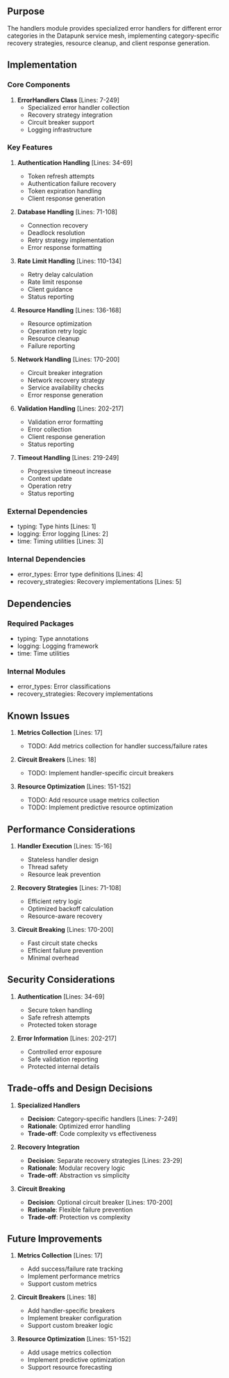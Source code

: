 ## Purpose

The handlers module provides specialized error handlers for different error categories in the Datapunk service mesh, implementing category-specific recovery strategies, resource cleanup, and client response generation.

## Implementation

### Core Components

1. **ErrorHandlers Class** [Lines: 7-249]
   - Specialized error handler collection
   - Recovery strategy integration
   - Circuit breaker support
   - Logging infrastructure

### Key Features

1. **Authentication Handling** [Lines: 34-69]

   - Token refresh attempts
   - Authentication failure recovery
   - Token expiration handling
   - Client response generation

2. **Database Handling** [Lines: 71-108]

   - Connection recovery
   - Deadlock resolution
   - Retry strategy implementation
   - Error response formatting

3. **Rate Limit Handling** [Lines: 110-134]

   - Retry delay calculation
   - Rate limit response
   - Client guidance
   - Status reporting

4. **Resource Handling** [Lines: 136-168]

   - Resource optimization
   - Operation retry logic
   - Resource cleanup
   - Failure reporting

5. **Network Handling** [Lines: 170-200]

   - Circuit breaker integration
   - Network recovery strategy
   - Service availability checks
   - Error response generation

6. **Validation Handling** [Lines: 202-217]

   - Validation error formatting
   - Error collection
   - Client response generation
   - Status reporting

7. **Timeout Handling** [Lines: 219-249]
   - Progressive timeout increase
   - Context update
   - Operation retry
   - Status reporting

### External Dependencies

- typing: Type hints [Lines: 1]
- logging: Error logging [Lines: 2]
- time: Timing utilities [Lines: 3]

### Internal Dependencies

- error_types: Error type definitions [Lines: 4]
- recovery_strategies: Recovery implementations [Lines: 5]

## Dependencies

### Required Packages

- typing: Type annotations
- logging: Logging framework
- time: Time utilities

### Internal Modules

- error_types: Error classifications
- recovery_strategies: Recovery implementations

## Known Issues

1. **Metrics Collection** [Lines: 17]

   - TODO: Add metrics collection for handler success/failure rates

2. **Circuit Breakers** [Lines: 18]

   - TODO: Implement handler-specific circuit breakers

3. **Resource Optimization** [Lines: 151-152]
   - TODO: Add resource usage metrics collection
   - TODO: Implement predictive resource optimization

## Performance Considerations

1. **Handler Execution** [Lines: 15-16]

   - Stateless handler design
   - Thread safety
   - Resource leak prevention

2. **Recovery Strategies** [Lines: 71-108]

   - Efficient retry logic
   - Optimized backoff calculation
   - Resource-aware recovery

3. **Circuit Breaking** [Lines: 170-200]
   - Fast circuit state checks
   - Efficient failure prevention
   - Minimal overhead

## Security Considerations

1. **Authentication** [Lines: 34-69]

   - Secure token handling
   - Safe refresh attempts
   - Protected token storage

2. **Error Information** [Lines: 202-217]
   - Controlled error exposure
   - Safe validation reporting
   - Protected internal details

## Trade-offs and Design Decisions

1. **Specialized Handlers**

   - **Decision**: Category-specific handlers [Lines: 7-249]
   - **Rationale**: Optimized error handling
   - **Trade-off**: Code complexity vs effectiveness

2. **Recovery Integration**

   - **Decision**: Separate recovery strategies [Lines: 23-29]
   - **Rationale**: Modular recovery logic
   - **Trade-off**: Abstraction vs simplicity

3. **Circuit Breaking**
   - **Decision**: Optional circuit breaker [Lines: 170-200]
   - **Rationale**: Flexible failure prevention
   - **Trade-off**: Protection vs complexity

## Future Improvements

1. **Metrics Collection** [Lines: 17]

   - Add success/failure rate tracking
   - Implement performance metrics
   - Support custom metrics

2. **Circuit Breakers** [Lines: 18]

   - Add handler-specific breakers
   - Implement breaker configuration
   - Support custom breaker logic

3. **Resource Optimization** [Lines: 151-152]
   - Add usage metrics collection
   - Implement predictive optimization
   - Support resource forecasting
